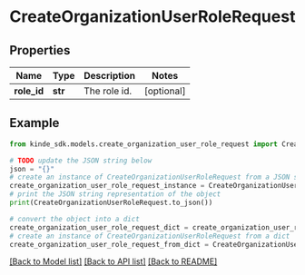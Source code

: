 # CreateOrganizationUserRoleRequest


## Properties

Name | Type | Description | Notes
------------ | ------------- | ------------- | -------------
**role_id** | **str** | The role id. | [optional] 

## Example

```python
from kinde_sdk.models.create_organization_user_role_request import CreateOrganizationUserRoleRequest

# TODO update the JSON string below
json = "{}"
# create an instance of CreateOrganizationUserRoleRequest from a JSON string
create_organization_user_role_request_instance = CreateOrganizationUserRoleRequest.from_json(json)
# print the JSON string representation of the object
print(CreateOrganizationUserRoleRequest.to_json())

# convert the object into a dict
create_organization_user_role_request_dict = create_organization_user_role_request_instance.to_dict()
# create an instance of CreateOrganizationUserRoleRequest from a dict
create_organization_user_role_request_from_dict = CreateOrganizationUserRoleRequest.from_dict(create_organization_user_role_request_dict)
```
[[Back to Model list]](../README.md#documentation-for-models) [[Back to API list]](../README.md#documentation-for-api-endpoints) [[Back to README]](../README.md)


